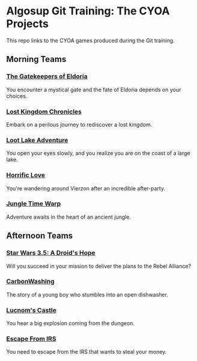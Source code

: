 # Algosup Git Training: The CYOA Projects

This repo links to the CYOA games produced during the Git training.

## Morning Teams

### [The Gatekeepers of Eldoria](https://github.com/lauraleehollande/algotest)

You encounter a mystical gate and the fate of Eldoria depends on your choices.

### [Lost Kingdom Chronicles](https://github.com/Amakran2003/Babinks)

Embark on a perilous journey to rediscover a lost kingdom.

### [Loot Lake Adventure](https://github.com/CamilleGayat/Interactive-story)

You open your eyes slowly, and you realize you are on the coast of a large lake.

### [Horrific Love](https://github.com/robin-debry/Interactive-game)

You're wandering around Vierzon after an incredible after-party.

### [Jungle Time Warp](https://github.com/Victor-Leroy/CYOA)

Adventure awaits in the heart of an ancient jungle.

## Afternoon Teams

### [Star Wars 3.5: A Droid's Hope](https://github.com/maxbernard3/CYOA/)

Will you succeed in your mission to deliver the plans to the Rebel Alliance?

### [CarbonWashing](https://github.com/HiNett/CarbonWashing)

The story of a young boy who stumbles into an open dishwasher.

### [Lucnom's Castle](https://github.com/GuillaumeDespaux/cyos)

You hear a big explosion coming from the dungeon.

### [Escape From IRS](https://github.com/aurelienfernandez/EscapeFromIRS)

You need to escape from the IRS that wants to steal your money.
